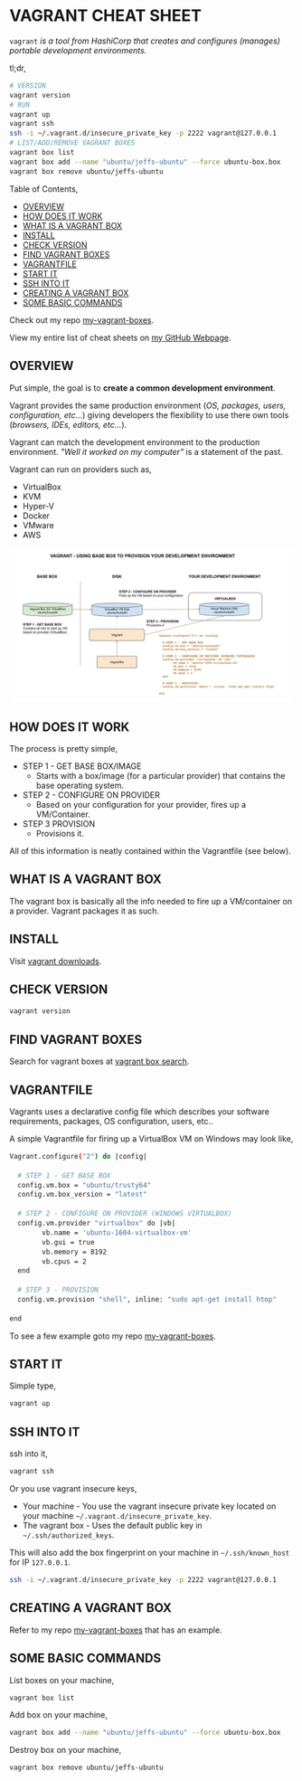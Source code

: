 # VAGRANT CHEAT SHEET

`vagrant` _is a tool from HashiCorp that creates and configures (manages)
portable development environments._

tl;dr,

```bash
# VERSION
vagrant version
# RUN
vagrant up
vagrant ssh
ssh -i ~/.vagrant.d/insecure_private_key -p 2222 vagrant@127.0.0.1
# LIST/ADD/REMOVE VAGRANT BOXES
vagrant box list
vagrant box add --name "ubuntu/jeffs-ubuntu" --force ubuntu-box.box
vagrant box remove ubuntu/jeffs-ubuntu
```

Table of Contents,

* [OVERVIEW](https://github.com/JeffDeCola/my-cheat-sheets/tree/master/software/development/development-environments/vagrant-cheat-sheet#overview)
* [HOW DOES IT WORK](https://github.com/JeffDeCola/my-cheat-sheets/tree/master/software/development/development-environments/vagrant-cheat-sheet#how-does-it-work)
* [WHAT IS A VAGRANT BOX](https://github.com/JeffDeCola/my-cheat-sheets/tree/master/software/development/development-environments/vagrant-cheat-sheet#what-is-a-vagrant-box)
* [INSTALL](https://github.com/JeffDeCola/my-cheat-sheets/tree/master/software/development/development-environments/vagrant-cheat-sheet#install)
* [CHECK VERSION](https://github.com/JeffDeCola/my-cheat-sheets/tree/master/software/development/development-environments/vagrant-cheat-sheet#check-version)
* [FIND VAGRANT BOXES](https://github.com/JeffDeCola/my-cheat-sheets/tree/master/software/development/development-environments/vagrant-cheat-sheet#find-vagrant-boxes)
* [VAGRANTFILE](https://github.com/JeffDeCola/my-cheat-sheets/tree/master/software/development/development-environments/vagrant-cheat-sheet#vagrantfile)
* [START IT](https://github.com/JeffDeCola/my-cheat-sheets/tree/master/software/development/development-environments/vagrant-cheat-sheet#start-it)
* [SSH INTO IT](https://github.com/JeffDeCola/my-cheat-sheets/tree/master/software/development/development-environments/vagrant-cheat-sheet#ssh-into-it)
* [CREATING A VAGRANT BOX](https://github.com/JeffDeCola/my-cheat-sheets/tree/master/software/development/development-environments/vagrant-cheat-sheet#creating-a-vagrant-box)
* [SOME BASIC COMMANDS](https://github.com/JeffDeCola/my-cheat-sheets/tree/master/software/development/development-environments/vagrant-cheat-sheet#some-basic-commands)

Check out my repo [my-vagrant-boxes](https://github.com/JeffDeCola/my-vagrant-boxes).

View my entire list of cheat sheets on
[my GitHub Webpage](https://jeffdecola.github.io/my-cheat-sheets/).

## OVERVIEW

Put simple, the goal is to **create a common development environment**.

Vagrant provides the same production environment (_OS,
packages, users, configuration, etc..._) giving developers the
flexibility to use there own tools (_browsers, IDEs, editors, etc..._).

Vagrant can match the development environment to the
production environment. _"Well it worked on my computer"_
is a statement of the past.

Vagrant can run on providers such as,

* VirtualBox
* KVM
* Hyper-V
* Docker
* VMware
* AWS

![IMAGE - vagrant-overview - IMAGE](../../../../docs/pics/vagrant-overview.jpg)

## HOW DOES IT WORK

The process is pretty simple,

* STEP 1 - GET BASE BOX/IMAGE
  * Starts with a box/image (for a particular provider) that contains the
    base operating system.
* STEP 2 - CONFIGURE ON PROVIDER
  * Based on your configuration for your provider, fires up a VM/Container.
* STEP 3 PROVISION
  * Provisions it.

All of this information is neatly contained within the Vagrantfile (see below).

## WHAT IS A VAGRANT BOX

The vagrant box is basically all the info needed to
fire up a VM/container on a provider.  Vagrant packages it as such.

## INSTALL

Visit [vagrant downloads](https://www.vagrantup.com/downloads.html).

## CHECK VERSION

```bash
vagrant version
```

## FIND VAGRANT BOXES

Search for vagrant boxes at
[vagrant box search](https://app.vagrantup.com/boxes/search).

## VAGRANTFILE

Vagrants uses a declarative config file which describes your
software requirements, packages, OS configuration, users, etc..

A simple Vagrantfile for firing up a VirtualBox VM on Windows may look like,

```bash
Vagrant.configure("2") do |config|

  # STEP 1 - GET BASE BOX
  config.vm.box = "ubuntu/trusty64"
  config.vm.box_version = "latest"

  # STEP 2 - CONFIGURE ON PROVIDER (WINDOWS VIRTUALBOX)
  config.vm.provider "virtualbox" do |vb|
        vb.name = 'ubuntu-1604-virtualbox-vm'
        vb.gui = true
        vb.memory = 8192
        vb.cpus = 2
  end

  # STEP 3 - PROVISION
  config.vm.provision "shell", inline: "sudo apt-get install htop"

end
```

To see a few example goto my repo
[my-vagrant-boxes](https://github.com/JeffDeCola/my-vagrant-boxes).

## START IT

Simple type,

```bash
vagrant up
```

## SSH INTO IT

ssh into it,

```bash
vagrant ssh
```

Or you use vagrant insecure keys,

* Your machine - You use the vagrant insecure private key
  located on your machine  `~/.vagrant.d/insecure_private_key`.
* The vagrant box - Uses the default public key in `~/.ssh/authorized_keys`.

This will also add the box fingerprint on your machine in
`~/.ssh/known_host` for IP `127.0.0.1`.

```bash
ssh -i ~/.vagrant.d/insecure_private_key -p 2222 vagrant@127.0.0.1
```

## CREATING A VAGRANT BOX

Refer to my repo [my-vagrant-boxes](https://github.com/JeffDeCola/my-vagrant-boxes)
that has an example.

## SOME BASIC COMMANDS

List boxes on your machine,

```bash
vagrant box list
```

Add box on your machine,

```bash
vagrant box add --name "ubuntu/jeffs-ubuntu" --force ubuntu-box.box
```

Destroy box on your machine,

```bash
vagrant box remove ubuntu/jeffs-ubuntu
```
